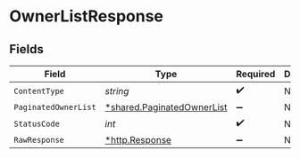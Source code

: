 # OwnerListResponse


## Fields

| Field                                                                   | Type                                                                    | Required                                                                | Description                                                             |
| ----------------------------------------------------------------------- | ----------------------------------------------------------------------- | ----------------------------------------------------------------------- | ----------------------------------------------------------------------- |
| `ContentType`                                                           | *string*                                                                | :heavy_check_mark:                                                      | N/A                                                                     |
| `PaginatedOwnerList`                                                    | [*shared.PaginatedOwnerList](../../models/shared/paginatedownerlist.md) | :heavy_minus_sign:                                                      | N/A                                                                     |
| `StatusCode`                                                            | *int*                                                                   | :heavy_check_mark:                                                      | N/A                                                                     |
| `RawResponse`                                                           | [*http.Response](https://pkg.go.dev/net/http#Response)                  | :heavy_minus_sign:                                                      | N/A                                                                     |
